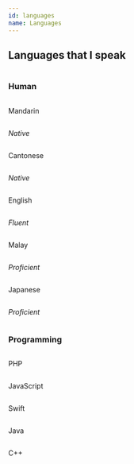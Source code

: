 ```yaml
---
id: languages
name: Languages
---
```


<section>

<h2>Languages that I speak</h2>

<div class="row">
   <div class="column">
    <h3><span>Human</span></h3>
    <div class="row">
      <div class="column">
        <p>Mandarin</p>
      </div>
      <div class="column">
        <p><i><span>Native</span></i></p>
      </div>
    </div>
    <div class="row">
      <div class="column">
        <p>Cantonese</p>
      </div>
      <div class="column">
        <p><i><span>Native</span></i></p>
      </div>
    </div>
    <div class="row">
      <div class="column">
        <p>English</p>
      </div>
      <div class="column">
        <p><i><span>Fluent</span></i></p>
      </div>
    </div>
    <div class="row">
      <div class="column">
        <p>Malay</p>
      </div>
      <div class="column">
        <p><i><span>Proficient</span></i></p>
      </div>
    </div>
    <div class="row">
      <div class="column">
        <p>Japanese</p>
      </div>
      <div class="column">
        <p><i><span>Proficient</span></i></p>
      </div>
    </div>
  </div>  
  <div class="column">
    <h3><span>Programming</span></h3>
    <div class="row">
      <div class="column">
        <p>PHP</p>
      </div>
      <div class="column">
        <div class="bar">
          <div class="skill php"></div>
        </div>    
      </div>
    </div>
    <div class="row">
      <div class="column">
        <p>JavaScript</p>
      </div>
      <div class="column">
        <div class="bar">
          <div class="skill javascript"></div>
        </div>    
      </div>
    </div>
    <div class="row">
      <div class="column">
        <p>Swift</p>
      </div>
      <div class="column">
        <div class="bar">
          <div class="skill swift"></div>
        </div>    
      </div>
    </div>
    <div class="row">
      <div class="column">
        <p>Java</p>
      </div>
      <div class="column">
        <div class="bar">
          <div class="skill java"></div>
        </div>    
      </div>
    </div>
    <div class="row">
      <div class="column">
        <p>C++</p>
      </div>
      <div class="column">
        <div class="bar">
          <div class="skill c-plus-plus"></div>
        </div>    
      </div>
    </div>
  </div>    
</div>

</section>